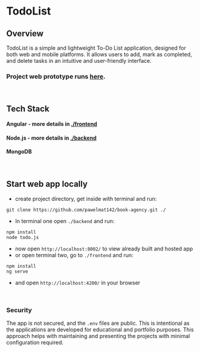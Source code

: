 # TodoList 

## Overview 

TodoList is a simple and lightweight To-Do List application, designed for both web and mobile platforms. It allows users to add, mark as completed, and delete tasks in an intuitive and user-friendly interface.

### Project web prototype runs [here](http://130.162.34.50:8002/).

<br>

## Tech Stack

#### Angular - more details in [./frontend](./frontend/README.md)

#### Node.js - more details in [./backend](./backend/README.md)

#### MongoDB

<br>

## Start web app locally

- create project directory, get inside with terminal and run:
```
git clone https://github.com/pawelmat142/book-agency.git ./
```
- In terminal one open `./backend` and run:

```
npm install
node todo.js
```
- now open  `http://localhost:8002/` to view already built and hosted app
- or open terminal two, go to `./frontend` and run:
```
npm install
ng serve
```
- and open `http://localhost:4200/` in your browser

<br>

### Security

The app is not secured, and the `.env` files are public. This is intentional as the applications are developed for educational and portfolio purposes. This approach helps with maintaining and presenting the projects with minimal configuration required.

